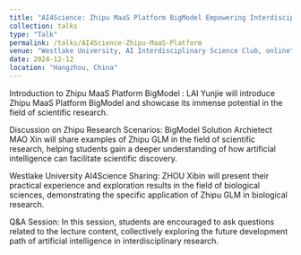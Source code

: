 ```yaml
---
title: "AI4Science: Zhipu MaaS Platform BigModel Empowering Interdisciplinary Research"
collection: talks
type: "Talk"
permalink: /talks/AI4Science-Zhipu-MaaS-Platform
venue: "Westlake University, AI Interdisciplinary Science Club, online"
date: 2024-12-12
location: "Hangzhou, China"
---
```


Introduction to Zhipu MaaS Platform BigModel : LAI Yunjie will introduce Zhipu MaaS Platform BigModel and showcase its immense potential in the field of scientific research.

Discussion on Zhipu Research Scenarios: BigModel Solution Archietect MAO Xin will share examples of Zhipu GLM in the field of scientific research, helping students gain a deeper understanding of how artificial intelligence can facilitate scientific discovery.

Westlake University AI4Science Sharing: ZHOU Xibin will present their practical experience and exploration results in the field of biological sciences, demonstrating the specific application of Zhipu GLM in biological research.

Q&A Session: In this session, students are encouraged to ask questions related to the lecture content, collectively exploring the future development path of artificial intelligence in interdisciplinary research.